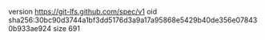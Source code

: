 version https://git-lfs.github.com/spec/v1
oid sha256:30bc90d3744a1bf3dd5176d3a9a17a95868e5429b40de356e078430b933ae924
size 691
